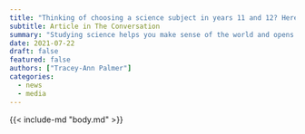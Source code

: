 ```yaml
---
title: "Thinking of choosing a science subject in years 11 and 12? Here’s what you need to know"
subtitle: Article in The Conversation
summary: "Studying science helps you make sense of the world and opens the door to a wide range of careers. If you’ve decided to be a doctor or engineer then you will already know you need to do a science. But if you’re in the 45% of students who don’t know what career they’ll end up in, you may want to study a range of different subject types to keep your options open. Science could be one of them"
date: 2021-07-22
draft: false
featured: false
authors: ["Tracey-Ann Palmer"]
categories:
  - news
  - media
---
```


{{< include-md "body.md" >}}